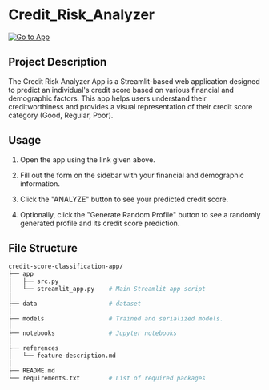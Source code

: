 # Credit_Risk_Analyzer

<div>
  
  <a href="">[![Go to App](https://static.streamlit.io/badges/streamlit_badge_black_white.svg)](https://creditriskanalyzer-sapf6khmekgqcydmmdnrkk.streamlit.app/)</a>    

</div>

## Project Description

The Credit Risk Analyzer App is a Streamlit-based web application designed to predict an individual's credit score based on various financial and demographic factors. This app helps users understand their creditworthiness and provides a visual representation of their credit score category (Good, Regular, Poor).


## Usage

1. Open the app using the link given above.

2. Fill out the form on the sidebar with your financial and demographic information.

3. Click the "ANALYZE" button to see your predicted credit score.

4. Optionally, click the "Generate Random Profile" button to see a randomly generated profile and its credit score prediction.

## File Structure

```bash
credit-score-classification-app/      
├── app 
│   ├── src.py         
│   └── streamlit_app.py    # Main Streamlit app script
│ 
├── data                    # dataset
│   
├── models                  # Trained and serialized models.
│
├── notebooks               # Jupyter notebooks
│
├── references              
│   └── feature-description.md
│ 
├── README.md  
└── requirements.txt        # List of required packages
```